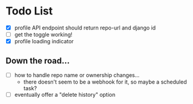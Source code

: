 # Todo List

- [x] profile API endpoint should return repo-url and django id
- [ ] get the toggle working!
- [x] profile loading indicator

## Down the road...

- [ ] how to handle repo name or ownership changes...
    - there doesn't seem to be a webhook for it, so maybe a scheduled task?
- [ ] eventually offer a "delete history" option